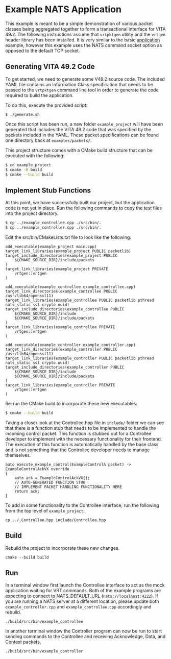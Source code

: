 # Example NATS Application

This example is meant to be a simple demonstration of various packet classes
being aggregated together to form a transactional interface for VITA 49.2. The
following instructions assume that `vrtpktgen` utility and the `vrtgen` header
library has been installed. It is very similar to the basic [application](../app)
example, however this example uses the NATS command socket option
as opposed to the default TCP socket.

## Generating VITA 49.2 Code

To get started, we need to generate some V49.2 source code. The included YAML
file contains an Information Class specification that needs to be passed to the
`vrtpktgen` command line tool in order to generate the code required to build
the application.

To do this, execute the provided script:

```
$ ./generate.sh
```

Once this script has been run, a new folder `example_project` will have been
generated that includes the VITA 49.2 code that was specified by the packets
included in the YAML. These packet specifications can be found one directory
back at `examples/packets/`.

This project structure comes with a CMake build structure that can be executed
with the following:

```sh
$ cd example_project
$ cmake -B build
$ cmake --build build
```

## Implement Stub Functions

At this point, we have successfully built our project, but the application code
is not yet in place. Run the following commands to copy the test files into the
project directory.

```sh
$ cp ../example_controllee.cpp ./src/bin/.
$ cp ../example_controller.cpp ./src/bin/.
```

Edit the src/bin/CMakeLists.txt file to look like the following:

```
add_executable(example_project main.cpp)
target_link_libraries(example_project PUBLIC packetlib)
target_include_directories(example_project PUBLIC
    ${CMAKE_SOURCE_DIR}/include/packets
)
target_link_libraries(example_project PRIVATE
    vrtgen::vrtgen
)

add_executable(example_controllee example_controllee.cpp)
target_link_directories(example_controllee PUBLIC /usr/lib64/openssl11)
target_link_libraries(example_controllee PUBLIC packetlib pthread nats_static ssl crypto uuid)
target_include_directories(example_controllee PUBLIC
    ${CMAKE_SOURCE_DIR}/include
    ${CMAKE_SOURCE_DIR}/include/packets
)
target_link_libraries(example_controllee PRIVATE
    vrtgen::vrtgen
)

add_executable(example_controller example_controller.cpp)
target_link_directories(example_controller PUBLIC /usr/lib64/openssl11)
target_link_libraries(example_controller PUBLIC packetlib pthread nats_static ssl crypto uuid)
target_include_directories(example_controller PUBLIC
    ${CMAKE_SOURCE_DIR}/include
    ${CMAKE_SOURCE_DIR}/include/packets
)
target_link_libraries(example_controller PRIVATE
    vrtgen::vrtgen
)
```

Re-run the CMake build to incorporate these new executables:

```sh
$ cmake --build build
```

Taking a closer look at the Controllee.hpp file in `include/` folder we can see
that there is a function stub that needs to be implemented to handle the
incoming control packet. This function is stubbed out for a Controllee
developer to implement with the necessary functionality for their frontend. The
execution of this function is automatically handled by the base class and is
not something that the Controllee developer needs to manage themselves.

```
auto execute_example_control(ExampleControl& packet) -> ExampleControlAckVX override
{
    auto ack = ExampleControlAckVX{};
    // AUTO-GENERATED FUNCTION STUB
    // IMPLEMENT PACKET HANDLING FUNCTIONALITY HERE
    return ack;
}
```

To add in some functionality to the Controllee interface, run the following
from the top level of `example_project`:

```
cp ../.Controllee.hpp include/Controllee.hpp
```

## Build

Rebuild the project to incorporate these new changes.

```
cmake --build build
```

## Run

In a terminal window first launch the Controllee interface to act as the mock
application waiting for VRT commands. Both of the example programs are
expecting to connect to NATS_DEFAULT_URL (`nats://localhost:4222`). If you are
running a NATS server at a different location, please update both
`example_controller.cpp` and `example_controllee.cpp` accordingly and rebuild.

```
./build/src/bin/example_controllee
```

In another terminal window the Controller program can now be run to start
sending commands to the Controllee and receiving Acknowledge, Data, and Context
packets.

```
./build/src/bin/example_controller
```